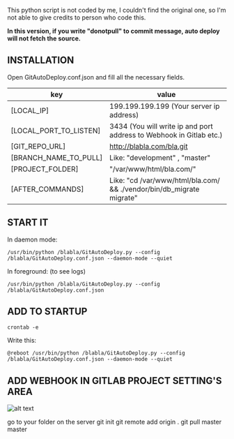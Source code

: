 This python script is not coded by me, I couldn't find the original one, so I'm not able to give credits to person who code this.

**In this version, if you write "donotpull" to commit message, auto deploy will not fetch the source.**


## INSTALLATION

Open GitAutoDeploy.conf.json and fill all the necessary fields.


key | value
--- | ---
[LOCAL_IP] | 199.199.199.199 (Your server ip address)
[LOCAL_PORT_TO_LISTEN] | 3434 (You will write ip and port address to Webhook in Gitlab etc.)
[GIT_REPO_URL] | http://blabla.com/bla.git
[BRANCH_NAME_TO_PULL] | Like: "development" , "master"
[PROJECT_FOLDER] | "/var/www/html/bla.com/"
[AFTER_COMMANDS] | Like: "cd /var/www/html/bla.com/ && ./vendor/bin/db_migrate migrate"

## START IT

In daemon mode:

```
/usr/bin/python /blabla/GitAutoDeploy.py --config /blabla/GitAutoDeploy.conf.json --daemon-mode --quiet
```

In foreground: (to see logs)

```
/usr/bin/python /blabla/GitAutoDeploy.py --config /blabla/GitAutoDeploy.conf.json
```


## ADD TO STARTUP

```
crontab -e
```

Write this:

```
@reboot /usr/bin/python /blabla/GitAutoDeploy.py --config /blabla/GitAutoDeploy.conf.json --daemon-mode --quiet
```


## ADD WEBHOOK IN GITLAB PROJECT SETTING'S AREA


![alt text](http://i.imgur.com/bfDf72C.png "Webhook in GitLab")



go to your folder on the server
git init
git remote add origin .
git pull master master
